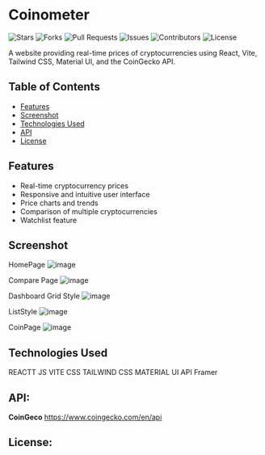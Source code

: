 # Coinometer

![Stars](https://img.shields.io/github/stars/MrSingh0/Coinometer?style=social)
![Forks](https://img.shields.io/github/forks/MrSingh0/Coinometer?style=social)
![Pull Requests](https://img.shields.io/github/issues-pr/MrSingh0/Coinometer)
![Issues](https://img.shields.io/github/issues/MrSingh0/Coinometer)
![Contributors](https://img.shields.io/github/contributors/MrSingh0/Coinometer)
![License](https://img.shields.io/github/license/MrSingh0/Coinometer)

A website providing real-time prices of cryptocurrencies using React, Vite, Tailwind CSS, Material UI, and the CoinGecko API.

## Table of Contents

- [Features](#features)
- [Screenshot](#screenshot)
- [Technologies Used](#technologies-used)
- [API](#api)
- [License](#license)

## Features

- Real-time cryptocurrency prices
- Responsive and intuitive user interface
- Price charts and trends
- Comparison of multiple cryptocurrencies
- Watchlist feature

## Screenshot
HomePage
![image](https://github.com/user-attachments/assets/56450260-31f4-4713-b6dd-051a38a0b3cb)

Compare Page
![image](https://github.com/user-attachments/assets/3b70c936-6087-4c9e-9ff4-a13a9becbdf0)

Dashboard
Grid Style
![image](https://github.com/user-attachments/assets/bf2a9e58-f130-4ceb-9631-7f27655ccd53)

ListStyle
![image](https://github.com/user-attachments/assets/aec56997-d0fb-4b6a-bab8-f4362a0b63fa)

CoinPage
![image](https://github.com/user-attachments/assets/0c6f3e59-9921-4be8-ab16-ef3dc9c38467)


## Technologies Used
REACTT JS
VITE
CSS
TAILWIND CSS
MATERIAL UI
API
Framer

## API: 
<b>CoinGeco</b> https://www.coingecko.com/en/api

## License:






